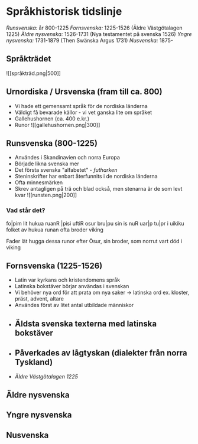 
# Språkhistorisk tidslinje

*Runsvenska:* år 800-1225
*Fornsvenska:* 1225-1526 (Äldre Västgötalagen 1225)
*Äldre nysvenska:* 1526-1731 (Nya testamentet på svenska 1526)
*Yngre nysvenska:* 1731-1879 (Then Swänska Argus 1731)
*Nusvenska:* 1875-

## Språkträdet
![[språkträd.png|500]]


## Urnordiska / Ursvenska (fram till ca. 800)
- Vi hade ett gemensamt språk för de nordiska länderna
- Väldigt få bevarade källor - vi vet ganska lite om språket
- Gallehushornen (ca. 400 e.kr.)
- Runor
![[gallehushornen.png|300]]

## Runsvenska (800-1225)
- Användes i Skandinavien och norra Europa
- Började likna svenska mer
- Det första svenska "alfabetet" - *futharken*
- Steninskrifter har enbart återfunnits i de nordiska länderna
- Ofta minnesmärken
- Skrev antagligen på trä och blad också, men stenarna är de som levt kvar
![[runsten.png|200]]

### Vad står det?
fo|pim lit hukua ruanR |pisi uftiR osur bru|pu sin is nuR uar|p tu|pr i uikiku
folket  av  hukua  runan             ofta           broder                                                  viking

Fader lät hugga dessa runor efter Ösur, sin broder, som norrut vart död i viking
## Fornsvenska (1225-1526)
- Latin var kyrkans och kristendomens språk
- Latinska bokstäver börjar användas i svenskan
- Vi behöver nya ord för att prata om nya saker -> latinska
	ord ex. kloster, präst, advent, altare
- Användes först av litet antal utbildade människor
- Äldsta svenska texterna med latinska bokstäver
	- 
- Påverkades av lågtyskan (dialekter från norra Tyskland)
	- 
- *Äldre Västgötalagen 1225*
## Äldre nysvenska

## Yngre nysvenska

## Nusvenska
